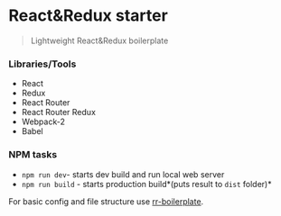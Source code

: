 # React&Redux starter 
> Lightweight React&Redux boilerplate

### Libraries/Tools
- React
- Redux
- React Router
- React Router Redux
- Webpack-2
- Babel

### NPM tasks
- `npm run dev`- starts dev build and run local web server
- `npm run build` - starts production build*(puts result to `dist` folder)*

For basic config and file structure use [rr-boilerplate](https://github.com/a-tarasyuk/rr-boilerplate).